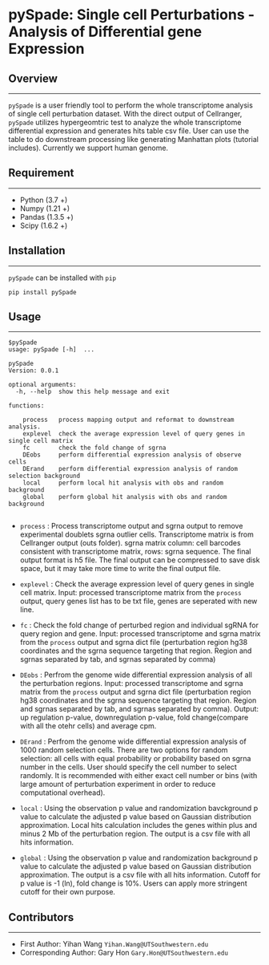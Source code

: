 # pySpade: Single cell Perturbations - Analysis of Differential gene Expression

## Overview
_________
`pySpade` is a user friendly tool to perform the whole transcriptome analysis of single cell perturbation dataset. With the direct output of Cellranger, `pySpade` utilizes hypergeomtric test to analyze the whole transcriptome differential expression and generates hits table csv file. User can use the table to do downstream processing like generating Manhattan plots (tutorial includes). Currently we support human genome.     

## Requirement
_________
* Python (3.7 +)
* Numpy (1.21 +)
* Pandas (1.3.5 +)
* Scipy (1.6.2 +)

## Installation
________
`pySpade` can be installed with `pip`

```shell
pip install pySpade
```

## Usage
________
```
$pySpade
usage: pySpade [-h]  ...

pySpade 
Version: 0.0.1

optional arguments:
  -h, --help  show this help message and exit

functions:
  
    process   process mapping output and reformat to downstream analysis.
    explevel  check the average expression level of query genes in single cell matrix
    fc        check the fold change of sgrna
    DEobs     perform differential expression analysis of observe cells
    DErand    perform differential expression analysis of random selection background
    local     perform local hit analysis with obs and random background
    global    perform global hit analysis with obs and random background
    
```

* `process` : Process transcriptome output and sgrna output to remove experimental doublets sgrna outlier cells. Transcriptome matrix is from Cellranger output (outs folder). sgrna matrix column: cell barcodes consistent with transcriptome matrix, rows: sgrna sequence. The final output format is h5 file. The final output can be compressed to save disk space, but it may take more time to write the final output file.

* `explevel` : Check the average expression level of query genes in single cell matrix. Input: processed transcriptome matrix from the `process` output, query genes list has to be txt file, genes are seperated with new line.

* `fc` : Check the fold change of perturbed region and individual sgRNA for query region and gene. Input: processed transcriptome and sgrna matrix from the `process` output and sgrna dict file (perturbation region hg38 coordinates and the sgrna sequence targeting that region. Region and sgrnas separated by tab, and sgrnas separated by comma)

* `DEobs` : Perfrom the genome wide differential expression analysis of all the perturbation regions. Input: processed transcriptome and sgrna matrix from the `process` output and sgrna dict file (perturbation region hg38 coordinates and the sgrna sequence targeting that region. Region and sgrnas separated by tab, and  sgrnas separated by comma). Output: up regulation p-value, downregulation p-value, fold change(compare with all the otehr cells) and average cpm.

* `DErand` : Perfrom the genome wide differential expression analysis of 1000 random selection cells. There are two options for random selection: all cells with equal probability or probability based on sgrna number in the cells. User should specify the cell number to select randomly. It is recommended with either exact cell number or bins (with large amount of perturbation experiment in order to reduce computational overhead).

* `local` : Using the observation p value and randomization bavckground p value to calculate the adjusted p value based on Gaussian distribution approximation. Local hits calculation includes the genes within plus and minus 2 Mb of the perturbation region. The output is a csv file with all hits information.

* `global` : Using the observation p value and randomization background p value to calculate the adjusted p value based on Gaussian distribution approximation. The output is a csv file with all hits information. Cutoff for p value is -1 (ln), fold change is 10%. Users can apply more stringent cutoff for their own purpose. 

## Contributors
_______
* First Author: Yihan Wang `Yihan.Wang@UTSouthwestern.edu`
* Corresponding Author: Gary Hon `Gary.Hon@UTSouthwestern.edu`
